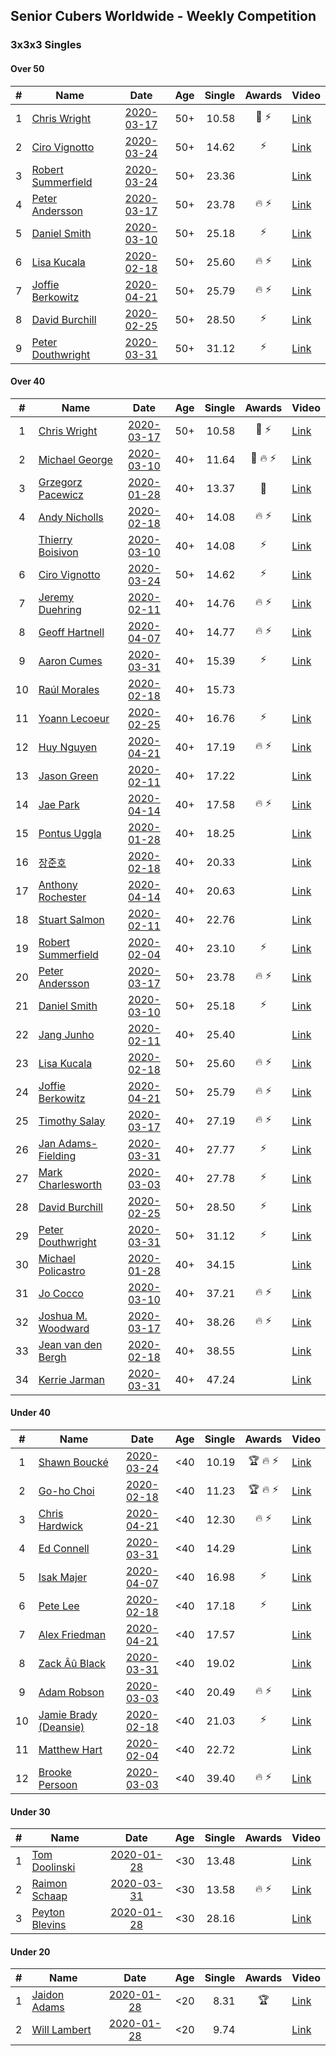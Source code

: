 ## Senior Cubers Worldwide - Weekly Competition
### 3x3x3 Singles

#### Over 50

| # | Name | Date | Age | Single | Awards | Video |
| :--: | -- | :--: | :--: | --: | :--: | -- |
| 1 | [Chris Wright](../persons/chris_wright.md) | [2020-03-17](2020-03-17.md) | 50+ | 10.58 | 🥇 ⚡ | [Link](https://www.facebook.com/events/280686576235146/permalink/283308539306283/) |
| 2 | [Ciro Vignotto](../persons/ciro_vignotto.md) | [2020-03-24](2020-03-24.md) | 50+ | 14.62 | ⚡ | [Link](https://www.facebook.com/events/524456301543611/permalink/524531274869447/) |
| 3 | [Robert Summerfield](../persons/robert_summerfield.md) | [2020-03-24](2020-03-24.md) | 50+ | 23.36 |  | [Link](https://www.facebook.com/events/524456301543611/permalink/526813221307919/) |
| 4 | [Peter Andersson](../persons/peter_andersson.md) | [2020-03-17](2020-03-17.md) | 50+ | 23.78 | 🔥 ⚡ | [Link](https://www.facebook.com/events/280686576235146/permalink/282193822751088/) |
| 5 | [Daniel Smith](../persons/daniel_smith.md) | [2020-03-10](2020-03-10.md) | 50+ | 25.18 | ⚡ | [Link](https://www.facebook.com/events/164742401163863/permalink/165165907788179/) |
| 6 | [Lisa Kucala](../persons/lisa_kucala.md) | [2020-02-18](2020-02-18.md) | 50+ | 25.60 | 🔥 ⚡ | [Link](https://www.facebook.com/events/2558750947697073/permalink/2561750364063798/) |
| 7 | [Joffie Berkowitz](../persons/joffie_berkowitz.md) | [2020-04-21](2020-04-21.md) | 50+ | 25.79 | 🔥 ⚡ | [Link](https://www.facebook.com/events/880278499062375/permalink/884736665283225/) |
| 8 | [David Burchill](../persons/david_burchill.md) | [2020-02-25](2020-02-25.md) | 50+ | 28.50 | ⚡ | [Link](https://www.facebook.com/events/196320811461109/permalink/200026074423916/) |
| 9 | [Peter Douthwright](../persons/peter_douthwright.md) | [2020-03-31](2020-03-31.md) | 50+ | 31.12 | ⚡ | [Link](https://www.facebook.com/events/207898257161923/permalink/211531763465239/) |

#### Over 40

| # | Name | Date | Age | Single | Awards | Video |
| :--: | -- | :--: | :--: | --: | :--: | -- |
| 1 | [Chris Wright](../persons/chris_wright.md) | [2020-03-17](2020-03-17.md) | 50+ | 10.58 | 🥇 ⚡ | [Link](https://www.facebook.com/events/280686576235146/permalink/283308539306283/) |
| 2 | [Michael George](../persons/michael_george.md) | [2020-03-10](2020-03-10.md) | 40+ | 11.64 | 🥈 🔥 ⚡ | [Link](https://www.facebook.com/events/164742401163863/permalink/164839624487474/) |
| 3 | [Grzegorz Pacewicz](../persons/grzegorz_pacewicz.md) | [2020-01-28](2020-01-28.md) | 40+ | 13.37 | 🥈 | [Link](https://www.facebook.com/grzegorz.pacewicz/videos/2843577535688602/) |
| 4 | [Andy Nicholls](../persons/andy_nicholls.md) | [2020-02-18](2020-02-18.md) | 40+ | 14.08 | 🔥 ⚡ | [Link](https://www.facebook.com/events/2558750947697073/permalink/2559165057655662/) |
| | [Thierry Boisivon](../persons/thierry_boisivon.md) | [2020-03-10](2020-03-10.md) | 40+ | 14.08 | ⚡ | [Link](https://www.facebook.com/events/164742401163863/permalink/166460117658758/) |
| 6 | [Ciro Vignotto](../persons/ciro_vignotto.md) | [2020-03-24](2020-03-24.md) | 50+ | 14.62 | ⚡ | [Link](https://www.facebook.com/events/524456301543611/permalink/524531274869447/) |
| 7 | [Jeremy Duehring](../persons/jeremy_duehring.md) | [2020-02-11](2020-02-11.md) | 40+ | 14.76 | 🔥 ⚡ | [Link](https://www.facebook.com/events/616423959107229/permalink/618639688885656/) |
| 8 | [Geoff Hartnell](../persons/geoff_hartnell.md) | [2020-04-07](2020-04-07.md) | 40+ | 14.77 | 🔥 ⚡ | [Link](https://www.facebook.com/events/510082903229069/permalink/511786039725422/) |
| 9 | [Aaron Cumes](../persons/aaron_cumes.md) | [2020-03-31](2020-03-31.md) | 40+ | 15.39 | ⚡ | [Link](https://www.facebook.com/events/207898257161923/permalink/208561600428922/) |
| 10 | [Raúl Morales](../persons/raul_morales.md) | [2020-02-18](2020-02-18.md) | 40+ | 15.73 |  | |
| 11 | [Yoann Lecoeur](../persons/yoann_lecoeur.md) | [2020-02-25](2020-02-25.md) | 40+ | 16.76 | ⚡ | [Link](https://www.facebook.com/events/196320811461109/permalink/198828911210299/) |
| 12 | [Huy Nguyen](../persons/huy_nguyen.md) | [2020-04-21](2020-04-21.md) | 40+ | 17.19 | 🔥 ⚡ | [Link](https://www.facebook.com/events/880278499062375/permalink/881358878954337/) |
| 13 | [Jason Green](../persons/jason_green.md) | [2020-02-11](2020-02-11.md) | 40+ | 17.22 |  | [Link](https://www.facebook.com/events/616423959107229/permalink/621424961940462/) |
| 14 | [Jae Park](../persons/jae_park.md) | [2020-04-14](2020-04-14.md) | 40+ | 17.58 | 🔥 ⚡ | [Link](https://www.facebook.com/events/982619255468618/permalink/985441481853062/) |
| 15 | [Pontus Uggla](../persons/pontus_uggla.md) | [2020-01-28](2020-01-28.md) | 40+ | 18.25 |  | [Link](https://www.facebook.com/pontusuggla/videos/10156642116836576/) |
| 16 | [장준호](../persons/장준호.md) | [2020-02-18](2020-02-18.md) | 40+ | 20.33 |  | [Link](https://www.facebook.com/events/2558750947697073/permalink/2563702233868611/) |
| 17 | [Anthony Rochester](../persons/anthony_rochester.md) | [2020-04-14](2020-04-14.md) | 40+ | 20.63 |  | [Link](https://www.facebook.com/events/982619255468618/permalink/982643972132813/) |
| 18 | [Stuart Salmon](../persons/stuart_salmon.md) | [2020-02-11](2020-02-11.md) | 40+ | 22.76 |  | [Link](https://www.facebook.com/events/616423959107229/permalink/621286958620929/) |
| 19 | [Robert Summerfield](../persons/robert_summerfield.md) | [2020-02-04](2020-02-04.md) | 40+ | 23.10 | ⚡ | [Link](https://www.facebook.com/rob.summerfield.33/videos/10157696250581071/) |
| 20 | [Peter Andersson](../persons/peter_andersson.md) | [2020-03-17](2020-03-17.md) | 50+ | 23.78 | 🔥 ⚡ | [Link](https://www.facebook.com/events/280686576235146/permalink/282193822751088/) |
| 21 | [Daniel Smith](../persons/daniel_smith.md) | [2020-03-10](2020-03-10.md) | 50+ | 25.18 | ⚡ | [Link](https://www.facebook.com/events/164742401163863/permalink/165165907788179/) |
| 22 | [Jang Junho](../persons/jang_junho.md) | [2020-02-11](2020-02-11.md) | 40+ | 25.40 |  | [Link](https://www.facebook.com/events/616423959107229/permalink/618758058873819/) |
| 23 | [Lisa Kucala](../persons/lisa_kucala.md) | [2020-02-18](2020-02-18.md) | 50+ | 25.60 | 🔥 ⚡ | [Link](https://www.facebook.com/events/2558750947697073/permalink/2561750364063798/) |
| 24 | [Joffie Berkowitz](../persons/joffie_berkowitz.md) | [2020-04-21](2020-04-21.md) | 50+ | 25.79 | 🔥 ⚡ | [Link](https://www.facebook.com/events/880278499062375/permalink/884736665283225/) |
| 25 | [Timothy Salay](../persons/timothy_salay.md) | [2020-03-17](2020-03-17.md) | 40+ | 27.19 | 🔥 ⚡ | [Link](https://www.facebook.com/events/280686576235146/permalink/282751479361989/) |
| 26 | [Jan Adams-Fielding](../persons/jan_adams-fielding.md) | [2020-03-31](2020-03-31.md) | 40+ | 27.77 | ⚡ | [Link](https://www.facebook.com/events/207898257161923/permalink/211815930103489/) |
| 27 | [Mark Charlesworth](../persons/mark_charlesworth.md) | [2020-03-03](2020-03-03.md) | 40+ | 27.78 | ⚡ | [Link](https://www.facebook.com/events/241721610185997/permalink/245500929808065/) |
| 28 | [David Burchill](../persons/david_burchill.md) | [2020-02-25](2020-02-25.md) | 50+ | 28.50 | ⚡ | [Link](https://www.facebook.com/events/196320811461109/permalink/200026074423916/) |
| 29 | [Peter Douthwright](../persons/peter_douthwright.md) | [2020-03-31](2020-03-31.md) | 50+ | 31.12 | ⚡ | [Link](https://www.facebook.com/events/207898257161923/permalink/211531763465239/) |
| 30 | [Michael Policastro](../persons/michael_policastro.md) | [2020-01-28](2020-01-28.md) | 40+ | 34.15 |  | [Link](https://www.facebook.com/100008831955388/videos/2261201300850913/) |
| 31 | [Jo Cocco](../persons/jo_cocco.md) | [2020-03-10](2020-03-10.md) | 40+ | 37.21 | 🔥 ⚡ | [Link](https://www.facebook.com/events/164742401163863/permalink/168022254169211/) |
| 32 | [Joshua M. Woodward](../persons/joshua_m._woodward.md) | [2020-03-17](2020-03-17.md) | 40+ | 38.26 | 🔥 ⚡ | [Link](https://www.facebook.com/events/280686576235146/permalink/281264172844053/) |
| 33 | [Jean van den Bergh](../persons/jean_van_den_bergh.md) | [2020-02-18](2020-02-18.md) | 40+ | 38.55 |  | [Link](https://www.facebook.com/events/2558750947697073/permalink/2564174693821365/) |
| 34 | [Kerrie Jarman](../persons/kerrie_jarman.md) | [2020-03-31](2020-03-31.md) | 40+ | 47.24 |  | [Link](https://www.facebook.com/events/207898257161923/permalink/210424193575996/) |

#### Under 40

| # | Name | Date | Age | Single | Awards | Video |
| :--: | -- | :--: | :--: | --: | :--: | -- |
| 1 | [Shawn Boucké](../persons/shawn_boucke.md) | [2020-03-24](2020-03-24.md) | <40 | 10.19 | 🏆 🔥 ⚡ | [Link](https://www.facebook.com/events/524456301543611/permalink/525838088072099/) |
| 2 | [Go-ho Choi](../persons/go-ho_choi.md) | [2020-02-18](2020-02-18.md) | <40 | 11.23 | 🏆 🔥 ⚡ | [Link](https://www.facebook.com/events/1618332754973681/permalink/1618631721610451/) |
| 3 | [Chris Hardwick](../persons/chris_hardwick.md) | [2020-04-21](2020-04-21.md) | <40 | 12.30 | 🔥 ⚡ | [Link](https://www.facebook.com/events/880278499062375/permalink/881086485648243/) |
| 4 | [Ed Connell](../persons/ed_connell.md) | [2020-03-31](2020-03-31.md) | <40 | 14.29 |  | [Link](https://www.facebook.com/events/207898257161923/permalink/209185620366520/) |
| 5 | [Isak Majer](../persons/isak_majer.md) | [2020-04-07](2020-04-07.md) | <40 | 16.98 | ⚡ | [Link](https://www.facebook.com/events/510082903229069/permalink/514347032802656/) |
| 6 | [Pete Lee](../persons/pete_lee.md) | [2020-02-18](2020-02-18.md) | <40 | 17.18 | ⚡ | [Link](https://www.facebook.com/events/2558750947697073/permalink/2562474693991365/) |
| 7 | [Alex Friedman](../persons/alex_friedman.md) | [2020-04-21](2020-04-21.md) | <40 | 17.57 |  | [Link](https://www.facebook.com/events/880278499062375/permalink/883238492099709/) |
| 8 | [Zack Âû Black](../persons/zack_au_black.md) | [2020-03-31](2020-03-31.md) | <40 | 19.02 |  | [Link](https://www.facebook.com/events/207898257161923/permalink/211697660115316/) |
| 9 | [Adam Robson](../persons/adam_robson.md) | [2020-03-03](2020-03-03.md) | <40 | 20.49 | 🔥 ⚡ | [Link](https://www.facebook.com/events/241721610185997/permalink/244428349915323/) |
| 10 | [Jamie Brady (Deansie)](../persons/jamie_brady.md) | [2020-02-18](2020-02-18.md) | <40 | 21.03 | ⚡ | [Link](https://www.facebook.com/events/2558750947697073/permalink/2564590157113152/) |
| 11 | [Matthew Hart](../persons/matthew_hart.md) | [2020-02-04](2020-02-04.md) | <40 | 22.72 |  | [Link](https://www.facebook.com/bazosoft/videos/10221648844229649/) |
| 12 | [Brooke Persoon](../persons/brooke_persoon.md) | [2020-03-03](2020-03-03.md) | <40 | 39.40 | 🔥 ⚡ | [Link](https://www.facebook.com/events/241721610185997/permalink/245749193116572/) |

#### Under 30

| # | Name | Date | Age | Single | Awards | Video |
| :--: | -- | :--: | :--: | --: | :--: | -- |
| 1 | [Tom Doolinski](../persons/tom_doolinski.md) | [2020-01-28](2020-01-28.md) | <30 | 13.48 |  | [Link](https://www.facebook.com/tom.dooley.35175/videos/1479385075550710/) |
| 2 | [Raimon Schaap](../persons/raimon_schaap.md) | [2020-03-31](2020-03-31.md) | <30 | 13.58 | 🔥 ⚡ | [Link](https://www.facebook.com/events/207898257161923/permalink/208006567151092/) |
| 3 | [Peyton Blevins](../persons/peyton_blevins.md) | [2020-01-28](2020-01-28.md) | <30 | 28.16 |  | [Link](https://www.facebook.com/TheNewProcess/videos/3093917170665620/) |

#### Under 20

| # | Name | Date | Age | Single | Awards | Video |
| :--: | -- | :--: | :--: | --: | :--: | -- |
| 1 | [Jaidon Adams](../persons/jaidon_adams.md) | [2020-01-28](2020-01-28.md) | <20 | 8.31 | 🏆 | [Link](https://www.facebook.com/jaidon.adams.1/videos/2562434104083122/) |
| 2 | [Will Lambert](../persons/will_lambert.md) | [2020-01-28](2020-01-28.md) | <20 | 9.74 |  | [Link](https://www.facebook.com/Willislwynlambert/videos/10221470476215884/) |


<!-- Global site tag (gtag.js) - Google Analytics -->
<script async src="https://www.googletagmanager.com/gtag/js?id=UA-86348435-3"></script>
<script>window.dataLayer = window.dataLayer || []; function gtag() {dataLayer.push(arguments);} gtag('js', new Date()); gtag('config', 'UA-86348435-3');</script>
